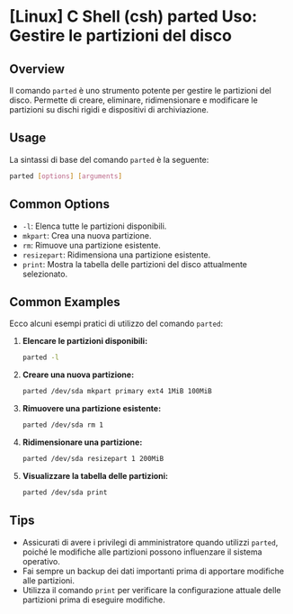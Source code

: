 # [Linux] C Shell (csh) parted Uso: Gestire le partizioni del disco

## Overview
Il comando `parted` è uno strumento potente per gestire le partizioni del disco. Permette di creare, eliminare, ridimensionare e modificare le partizioni su dischi rigidi e dispositivi di archiviazione.

## Usage
La sintassi di base del comando `parted` è la seguente:

```bash
parted [options] [arguments]
```

## Common Options
- `-l`: Elenca tutte le partizioni disponibili.
- `mkpart`: Crea una nuova partizione.
- `rm`: Rimuove una partizione esistente.
- `resizepart`: Ridimensiona una partizione esistente.
- `print`: Mostra la tabella delle partizioni del disco attualmente selezionato.

## Common Examples
Ecco alcuni esempi pratici di utilizzo del comando `parted`:

1. **Elencare le partizioni disponibili:**
   ```bash
   parted -l
   ```

2. **Creare una nuova partizione:**
   ```bash
   parted /dev/sda mkpart primary ext4 1MiB 100MiB
   ```

3. **Rimuovere una partizione esistente:**
   ```bash
   parted /dev/sda rm 1
   ```

4. **Ridimensionare una partizione:**
   ```bash
   parted /dev/sda resizepart 1 200MiB
   ```

5. **Visualizzare la tabella delle partizioni:**
   ```bash
   parted /dev/sda print
   ```

## Tips
- Assicurati di avere i privilegi di amministratore quando utilizzi `parted`, poiché le modifiche alle partizioni possono influenzare il sistema operativo.
- Fai sempre un backup dei dati importanti prima di apportare modifiche alle partizioni.
- Utilizza il comando `print` per verificare la configurazione attuale delle partizioni prima di eseguire modifiche.